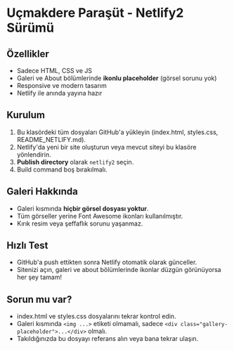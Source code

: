 # Uçmakdere Paraşüt - Netlify2 Sürümü

## Özellikler
- Sadece HTML, CSS ve JS
- Galeri ve About bölümlerinde **ikonlu placeholder** (görsel sorunu yok)
- Responsive ve modern tasarım
- Netlify ile anında yayına hazır

## Kurulum
1. Bu klasördeki tüm dosyaları GitHub'a yükleyin (index.html, styles.css, README_NETLIFY.md).
2. Netlify'da yeni bir site oluşturun veya mevcut siteyi bu klasöre yönlendirin.
3. **Publish directory** olarak `netlify2` seçin.
4. Build command boş bırakılmalı.

## Galeri Hakkında
- Galeri kısmında **hiçbir görsel dosyası yoktur**.
- Tüm görseller yerine Font Awesome ikonları kullanılmıştır.
- Kırık resim veya şeffaflık sorunu yaşanmaz.

## Hızlı Test
- GitHub'a push ettikten sonra Netlify otomatik olarak günceller.
- Sitenizi açın, galeri ve about bölümlerinde ikonlar düzgün görünüyorsa her şey tamam!

## Sorun mu var?
- index.html ve styles.css dosyalarını tekrar kontrol edin.
- Galeri kısmında `<img ...>` etiketi olmamalı, sadece `<div class="gallery-placeholder">...</div>` olmalı.
- Takıldığınızda bu dosyayı referans alın veya bana tekrar ulaşın. 